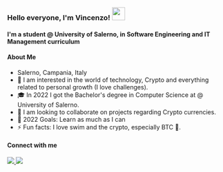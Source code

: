 ### Hello everyone, I'm Vincenzo! <img src="https://raw.githubusercontent.com/MartinHeinz/MartinHeinz/master/wave.gif" width="30px">

#### I'm a student @ University of Salerno, in Software Engineering and IT Management curriculum

#### About Me
- Salerno, Campania, Italy
- 👀 I am interested in the world of technology, Crypto and everything related to personal growth (I love challenges).
- 🎓 In 2022 I got the Bachelor's degree in Computer Science at @ University of Salerno.
- 💞️ I am looking to collaborate on projects regarding Crypto currencies.
- 🥅 2022 Goals: Learn as much as I can
- ⚡ Fun facts: I love swim and the crypto, especially BTC 🤑. 

#### Connect with me 
<a href = "https://www.linkedin.com/in/vincenzo-e"><img src="https://img.icons8.com/ios-glyphs/30/000000/linkedin.png"/>
<a href = "mailto:v.esposito103@studenti.unisa.it"><img src="https://img.icons8.com/ios-glyphs/30/000000/gmail.png"/>
